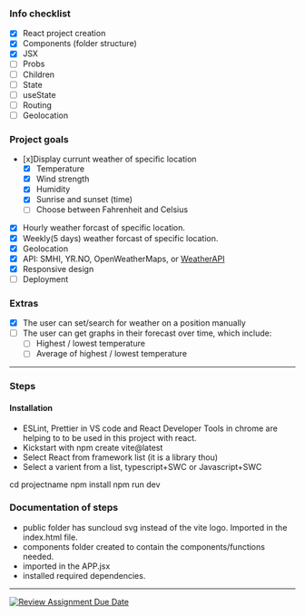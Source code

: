 ### Info checklist

- [x] React project creation
- [x] Components (folder structure)
- [x] JSX
- [ ] Probs
- [ ] Children
- [ ] State
- [ ] useState
- [ ] Routing
- [ ] Geolocation

### Project goals

- [x]Display currunt weather of specific location
  - [x] Temperature
  - [x] Wind strength
  - [x] Humidity
  - [x] Sunrise and sunset (time)
  - [ ] Choose between Fahrenheit and Celsius
- [x] Hourly weather forcast of specific location.
- [x] Weekly(5 days) weather forcast of specific location.
- [x] Geolocation
- [x] API: SMHI, YR.NO, OpenWeatherMaps, or [WeatherAPI](https://www.weatherapi.com/)
- [x] Responsive design
- [ ] Deployment

### Extras

- [x] The user can set/search for weather on a position manually
- [ ] The user can get graphs in their forecast over time, which include:
  - [ ] Highest / lowest temperature
  - [ ] Average of highest / lowest temperature

-------------------------

### Steps

#### Installation

- ESLint, Prettier in VS code and React Developer Tools in chrome are helping to to be used in this project with react.
- Kickstart with npm create vite@latest
- Select React from framework list (it is a library thou)
- Select a varient from a list, typescript+SWC or Javascript+SWC

cd projectname
npm install
npm run dev

### Documentation of steps

- public folder has suncloud svg instead of the vite logo. Imported in the index.html file.
- components folder created to contain the components/functions needed.
- imported in the APP.jsx
- installed required dependencies.

-------------------------

[![Review Assignment Due Date](https://classroom.github.com/assets/deadline-readme-button-24ddc0f5d75046c5622901739e7c5dd533143b0c8e959d652212380cedb1ea36.svg)](https://classroom.github.com/a/rBfB12PE)
